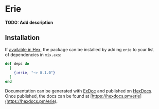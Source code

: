 # Erie

**TODO: Add description**

## Installation

If [available in Hex](https://hex.pm/docs/publish), the package can be installed
by adding `erie` to your list of dependencies in `mix.exs`:

```elixir
def deps do
  [
    {:erie, "~> 0.1.0"}
  ]
end
```

Documentation can be generated with [ExDoc](https://github.com/elixir-lang/ex_doc)
and published on [HexDocs](https://hexdocs.pm). Once published, the docs can
be found at [https://hexdocs.pm/erie](https://hexdocs.pm/erie).

